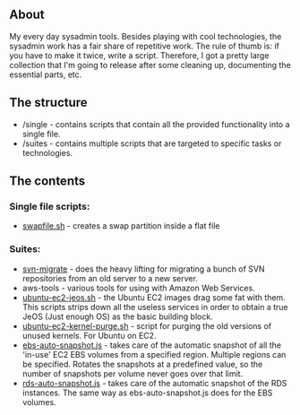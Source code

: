 ## About

My every day sysadmin tools. Besides playing with cool technologies, the sysadmin work has a fair share of repetitive work. The rule of thumb is: if you have to make it twice, write a script. Therefore, I got a pretty large collection that I'm going to release after some cleaning up, documenting the essential parts, etc.

## The structure

 * /single - contains scripts that contain all the provided functionality into a single file.
 * /suites - contains multiple scripts that are targeted to specific tasks or technologies.

## The contents

### Single file scripts:

 * [swapfile.sh](https://github.com/SaltwaterC/sysadmin-tools/wiki/swapfile.sh) - creates a swap partition inside a flat file

### Suites:

 * [svn-migrate](https://github.com/SaltwaterC/sysadmin-tools/wiki/svn-migrate) - does the heavy lifting for migrating a bunch of SVN repositories from an old server to a new server.
 * aws-tools - various tools for using with Amazon Web Services.
  * [ubuntu-ec2-jeos.sh](https://github.com/SaltwaterC/sysadmin-tools/wiki/ubuntu-ec2-jeos.sh) - the Ubuntu EC2 images drag some fat with them. This scripts strips down all the useless services in order to obtain a true JeOS (Just enough OS) as the basic building block.
  * [ubuntu-ec2-kernel-purge.sh](https://github.com/SaltwaterC/sysadmin-tools/wiki/ubuntu-ec2-kernel-purge.sh) - script for purging the old versions of unused kernels. For Ubuntu on EC2.
  * [ebs-auto-snapshot.js](https://github.com/SaltwaterC/sysadmin-tools/wiki/ebs-auto-snapshot.js) - takes care of the automatic snapshot of all the 'in-use' EC2 EBS volumes from a specified region. Multiple regions can be specified. Rotates the snapshots at a predefined value, so the number of snapshots per volume never goes over that limit.
  * [rds-auto-snapshot.js](https://github.com/SaltwaterC/sysadmin-tools/wiki/rds-auto-snapshot.js) - takes care of the automatic snapshot of the RDS instances. The same way as ebs-auto-snapshot.js does for the EBS volumes.

